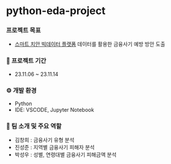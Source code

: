 # python-eda-project

### 프로젝트 목표
- [스마트 치안 빅데이터 플랫폼](https://www.bigdata-policing.kr/) 
데이터를 활용한 금융사기 예방 방안 도출
### 📆 프로젝트 기간
- 23.11.06 ~ 23.11.14

### ⚙️ 개발 환경
- Python
- IDE: VSCODE, Jupyter Notebook

### 🏴 팀 소개 및 주요 역할
- 김창희 : 금융사기 유형 분석
- 진성준 : 지역별 금융사기 피해자 분석
- 박성우 : 성별, 연령대별 금융사기 피해금액 분석
